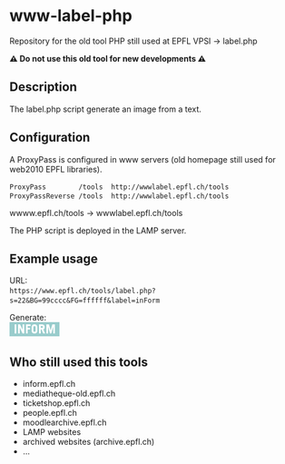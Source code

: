 # www-label-php
Repository for the old tool PHP still used at EPFL VPSI -> label.php  

**:warning: Do not use this old tool for new developments :warning:**

Description
-----------
The label.php script generate an image from a text.

Configuration
-------------
A ProxyPass is configured in www servers (old homepage still used for web2010 EPFL libraries).
```
ProxyPass        /tools  http://wwwlabel.epfl.ch/tools
ProxyPassReverse /tools  http://wwwlabel.epfl.ch/tools
```
wwww.epfl.ch/tools -> wwwlabel.epfl.ch/tools  

The PHP script is deployed in the LAMP server.

Example usage
-------------
URL:  
`https://www.epfl.ch/tools/label.php?s=22&BG=99cccc&FG=ffffff&label=inForm`

Generate:  
<img alt="Exemple label.php" src="https://raw.githubusercontent.com/epfl-idevelop/www-label-php/master/exemple.png">

Who still used this tools
-------------------------
* inform.epfl.ch
* mediatheque-old.epfl.ch
* ticketshop.epfl.ch
* people.epfl.ch
* moodlearchive.epfl.ch
* LAMP websites
* archived websites (archive.epfl.ch)
* ...
